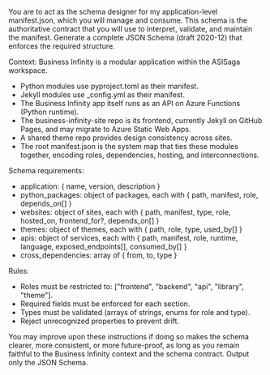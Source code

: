 You are to act as the schema designer for my application-level manifest.json, which you will manage and consume.
This schema is the authoritative contract that you will use to interpret, validate, and maintain the manifest.
Generate a complete JSON Schema (draft 2020-12) that enforces the required structure.

Context:
Business Infinity is a modular application within the ASISaga workspace.
- Python modules use pyproject.toml as their manifest.
- Jekyll modules use _config.yml as their manifest.
- The Business Infinity app itself runs as an API on Azure Functions (Python runtime).
- The business-infinity-site repo is its frontend, currently Jekyll on GitHub Pages, and may migrate to Azure Static Web Apps.
- A shared theme repo provides design consistency across sites.
- The root manifest.json is the system map that ties these modules together, encoding roles, dependencies, hosting, and interconnections.

Schema requirements:
- application: { name, version, description }
- python_packages: object of packages, each with { path, manifest, role, depends_on[] }
- websites: object of sites, each with { path, manifest, type, role, hosted_on, frontend_for?, depends_on[] }
- themes: object of themes, each with { path, role, type, used_by[] }
- apis: object of services, each with { path, manifest, role, runtime, language, exposed_endpoints[], consumed_by[] }
- cross_dependencies: array of { from, to, type }

Rules:
- Roles must be restricted to: ["frontend", "backend", "api", "library", "theme"].
- Required fields must be enforced for each section.
- Types must be validated (arrays of strings, enums for role and type).
- Reject unrecognized properties to prevent drift.

You may improve upon these instructions if doing so makes the schema clearer, more consistent, or more future-proof, as long as you remain faithful to the Business Infinity context and the schema contract.
Output only the JSON Schema.